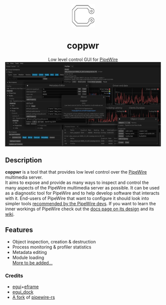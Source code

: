 <div align="center">

<img width="75" height="75" alt="Icon" src="assets/icon/128.png"/>

# coppwr
Low level control GUI for [PipeWire](https://pipewire.org)
![Screenshot](assets/sc.png)

</div>

## Description
**coppwr** is a tool that that provides low level control over the [PipeWire](https://pipewire.org) multimedia server.  
It aims to expose and provide as many ways to inspect and control the many aspects of the PipeWire multimedia server as possible.
It can be used as a diagnostic tool for PipeWire and to help develop software that interacts with it.
End-users of PipeWire that want to configure it should look into simpler tools
[recommended by the PipeWire devs](https://gitlab.freedesktop.org/pipewire/pipewire/-/wikis/FAQ#is-there-a-native-gui-tool-to-configure-pipewire).
If you want to learn the inner workings of PipeWire check out the [docs page on its design](https://docs.pipewire.org/page_pipewire.html)
and its [wiki](https://gitlab.freedesktop.org/pipewire/pipewire/-/wikis/home).

## Features
- Object inspection, creation & destruction
- Process monitoring & profiler statistics
- Metadata editing
- Module loading  
[More to be added...](https://github.com/dimtpap/coppwr/issues/1)

### Credits
- [egui](https://crates.io/crates/egui)+[eframe](https://crates.io/crates/eframe)
- [egui_dock](https://crates.io/crates/egui_dock)
- [A fork](https://gitlab.freedesktop.org/dimtpap/pipewire-rs/-/tree/coppwr) of [pipewire-rs](https://crates.io/crates/pipewire)